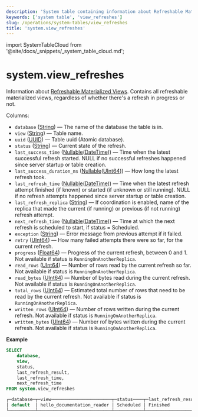 ```yaml
---
description: 'System table containing information about Refreshable Materialized Views.'
keywords: ['system table', 'view_refreshes']
slug: /operations/system-tables/view_refreshes
title: 'system.view_refreshes'
---
```


import SystemTableCloud from '@site/docs/_snippets/_system_table_cloud.md';

# system.view_refreshes

<SystemTableCloud/>

Information about [Refreshable Materialized Views](../../sql-reference/statements/create/view.md#refreshable-materialized-view). Contains all refreshable materialized views, regardless of whether there's a refresh in progress or not.


Columns:

- `database` ([String](../../sql-reference/data-types/string.md)) — The name of the database the table is in.
- `view` ([String](../../sql-reference/data-types/string.md)) — Table name.
- `uuid` ([UUID](../../sql-reference/data-types/uuid.md)) — Table uuid (Atomic database).
- `status` ([String](../../sql-reference/data-types/string.md)) — Current state of the refresh.
- `last_success_time` ([Nullable](../../sql-reference/data-types/nullable.md)([DateTime](../../sql-reference/data-types/datetime.md))) — Time when the latest successful refresh started. NULL if no successful refreshes happened since server startup or table creation.
- `last_success_duration_ms` ([Nullable](../../sql-reference/data-types/nullable.md)([UInt64](../../sql-reference/data-types/int-uint.md))) — How long the latest refresh took.
- `last_refresh_time` ([Nullable](../../sql-reference/data-types/nullable.md)([DateTime](../../sql-reference/data-types/datetime.md))) — Time when the latest refresh attempt finished (if known) or started (if unknown or still running). NULL if no refresh attempts happened since server startup or table creation.
- `last_refresh_replica` ([String](../../sql-reference/data-types/string.md)) — If coordination is enabled, name of the replica that made the current (if running) or previous (if not running) refresh attempt.
- `next_refresh_time` ([Nullable](../../sql-reference/data-types/nullable.md)([DateTime](../../sql-reference/data-types/datetime.md))) — Time at which the next refresh is scheduled to start, if status = Scheduled.
- `exception` ([String](../../sql-reference/data-types/string.md)) — Error message from previous attempt if it failed.
- `retry` ([UInt64](../../sql-reference/data-types/int-uint.md)) — How many failed attempts there were so far, for the current refresh.
- `progress` ([Float64](../../sql-reference/data-types/float.md)) — Progress of the current refresh, between 0 and 1. Not available if status is `RunningOnAnotherReplica`.
- `read_rows` ([UInt64](../../sql-reference/data-types/int-uint.md)) — Number of rows read by the current refresh so far. Not available if status is `RunningOnAnotherReplica`.
- `read_bytes` ([UInt64](../../sql-reference/data-types/int-uint.md)) — Number of bytes read during the current refresh. Not available if status is `RunningOnAnotherReplica`.
- `total_rows` ([UInt64](../../sql-reference/data-types/int-uint.md)) — Estimated total number of rows that need to be read by the current refresh. Not available if status is `RunningOnAnotherReplica`.
- `written_rows` ([UInt64](../../sql-reference/data-types/int-uint.md)) — Number of rows written during the current refresh. Not available if status is `RunningOnAnotherReplica`.
- `written_bytes` ([UInt64](../../sql-reference/data-types/int-uint.md)) — Number rof bytes written during the current refresh. Not available if status is `RunningOnAnotherReplica`.

**Example**

```sql
SELECT
    database,
    view,
    status,
    last_refresh_result,
    last_refresh_time,
    next_refresh_time
FROM system.view_refreshes

┌─database─┬─view───────────────────────┬─status────┬─last_refresh_result─┬───last_refresh_time─┬───next_refresh_time─┐
│ default  │ hello_documentation_reader │ Scheduled │ Finished            │ 2023-12-01 01:24:00 │ 2023-12-01 01:25:00 │
└──────────┴────────────────────────────┴───────────┴─────────────────────┴─────────────────────┴─────────────────────┘
```
